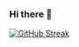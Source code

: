 ### Hi there 👋
[![GitHub Streak](https://github-readme-streak-stats.herokuapp.com/?user=highcontrast)](https://git.io/streak-stats)
